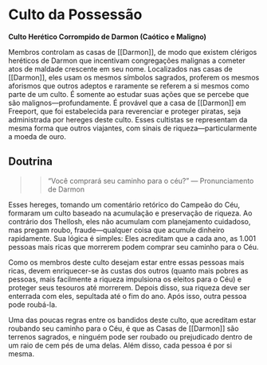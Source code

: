 # Culto da Possessão
**Culto Herético Corrompido de Darmon (Caótico e Maligno)**

Membros controlam as casas de [[Darmon]], de modo que existem clérigos heréticos de Darmon que incentivam congregações malignas a cometer atos de maldade crescente em seu nome. Localizados nas casas de [[Darmon]], eles usam os mesmos símbolos sagrados, proferem os mesmos aforismos que outros adeptos e raramente se referem a si mesmos como parte de um culto. É somente ao estudar suas ações que se percebe que são malignos—profundamente. É provável que a casa de [[Darmon]] em Freeport, que foi estabelecida para reverenciar e proteger piratas, seja administrada por hereges deste culto. Esses cultistas se representam da mesma forma que outros viajantes, com sinais de riqueza—particularmente a moeda de ouro.

## Doutrina
>>“Você comprará seu caminho para o céu?”
— Pronunciamento de Darmon

Esses hereges, tomando um comentário retórico do Campeão do Céu, formaram um culto baseado na acumulação e preservação de riqueza. Ao contrário dos Thellosh, eles não acumulam com planejamento cuidadoso, mas pregam roubo, fraude—qualquer coisa que acumule dinheiro rapidamente. Sua lógica é simples: Eles acreditam que a cada ano, as 1.001 pessoas mais ricas que morrerem podem comprar seu caminho para o Céu.

Como os membros deste culto desejam estar entre essas pessoas mais ricas, devem enriquecer-se às custas dos outros (quanto mais pobres as pessoas, mais facilmente a riqueza impulsiona os eleitos para o Céu) e proteger seus tesouros até morrerem. Depois disso, sua riqueza deve ser enterrada com eles, sepultada até o fim do ano. Após isso, outra pessoa pode roubá-la.

Uma das poucas regras entre os bandidos deste culto, que acreditam estar roubando seu caminho para o Céu, é que as Casas de [[Darmon]] são terrenos sagrados, e ninguém pode ser roubado ou prejudicado dentro de um raio de cem pés de uma delas. Além disso, cada pessoa é por si mesma.
